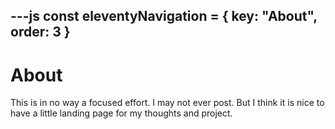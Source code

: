 ---js
const eleventyNavigation = {
 key: "About",
 order: 3
}
---

# About

This is in no way a focused effort. I may not ever post. But I think it is nice to have a little landing page for my thoughts and project.

